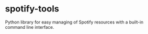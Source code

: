 # spotify-tools
Python library for easy managing of Spotify resources with a built-in command line interface. 
